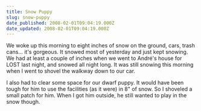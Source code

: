 ```yaml
---
title: Snow Puppy
slug: snow-puppy
date_published: 2008-02-01T09:04:19.000Z
date_updated: 2008-02-01T09:04:19.000Z
---
```


We woke up this morning to eight inches of snow on the ground, cars, trash cans... it's gorgeous. It snowed most of yesterday and just kept snowing. We had at least a couple of inches when we went to André's house for LOST last night, and snowed all night long. It was still snowing this morning when I went to shovel the walkway down to our car.

I also had to clear some space for our dwarf puppy. It would have been tough for him to use the facilities (as it were) in 8" of snow. So I shoveled a small patch for him. When I got him outside, he still wanted to play in the snow though.
